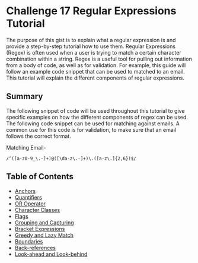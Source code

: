 # Challenge 17 Regular Expressions Tutorial

The purpose of this gist is to explain what a regular expression is and provide a step-by-step tutorial how to use them. Regular Expressions (Regex) is often used when a user is trying to match a certain character combination within a string. Regex is a useful tool for pulling out information from a body of code, as well as for validation. For example, this guide will follow an example code snippet that can be used to matched to an email. This tutorial will explain the different components of regular expressions.

## Summary

The following snippet of code will be used throughout this tutorial to give specific examples on how the different components of regex can be used. The following code snippet can be used for matching against emails. A common use for this code is for validation, to make sure that an email follows the correct format.

Matching Email-

`/^([a-z0-9_\.-]+)@([\da-z\.-]+)\.([a-z\.]{2,6})$/`

## Table of Contents

- [Anchors](#anchors)
- [Quantifiers](#quantifiers)
- [OR Operator](#or-operator)
- [Character Classes](#character-classes)
- [Flags](#flags)
- [Grouping and Capturing](#grouping-and-capturing)
- [Bracket Expressions](#bracket-expressions)
- [Greedy and Lazy Match](#greedy-and-lazy-match)
- [Boundaries](#boundaries)
- [Back-references](#back-references)
- [Look-ahead and Look-behind](#look-ahead-and-look-behind)

